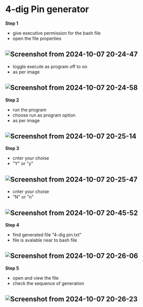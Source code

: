 # 4-dig Pin generator
**Step 1**
- give executive permission for the bash file
- open the file properties

![Screenshot from 2024-10-07 20-24-47](https://github.com/user-attachments/assets/409c00ba-eb12-4059-b70a-8c003fc047c7)
 -
- toggle execute as program off to on
- as per image

![Screenshot from 2024-10-07 20-24-58](https://github.com/user-attachments/assets/6eb48b79-73e8-4cd1-8cf6-3e16147ee878)
-
**Step 2**
- run the program
- choose run as program option
- as per image

![Screenshot from 2024-10-07 20-25-14](https://github.com/user-attachments/assets/a526b745-cc08-43b1-8d38-bfff2723bc4b)
-
**Step 3**
- cnter your choise
- "Y" or "y"

![Screenshot from 2024-10-07 20-25-47](https://github.com/user-attachments/assets/566491e7-856b-4d34-a66e-e6b068b1af9e)
-
- cnter your choise
- "N" or "n"

![Screenshot from 2024-10-07 20-45-52](https://github.com/user-attachments/assets/cf35c015-f4e6-46dc-8920-e73ba39cadfb)
-
**Step 4**
- find generated file "4-dig pin.txt"
- file is avalable near to bash file

![Screenshot from 2024-10-07 20-26-06](https://github.com/user-attachments/assets/ebb61de6-abc6-4c14-a686-1b24368a0c91)
-
**Step 5**
- open and view the file
- check the sequence of generation

![Screenshot from 2024-10-07 20-26-23](https://github.com/user-attachments/assets/0e1bfa65-b376-40f8-9e47-c506a0ecfa67)
-
